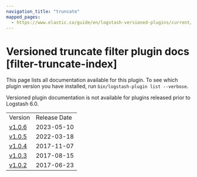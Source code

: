 ```yaml
---
navigation_title: "truncate"
mapped_pages:
  - https://www.elastic.co/guide/en/logstash-versioned-plugins/current/filter-truncate-index.html
---
```


# Versioned truncate filter plugin docs [filter-truncate-index]

This page lists all documentation available for this plugin. To see which plugin version you have installed, run `bin/logstash-plugin list --verbose`.

Versioned plugin documentation is not available for plugins released prior to Logstash 6.0.

| | |
| :- | :- |
| Version | Release Date |
| [v1.0.6](v1-0-6-plugins-filters-truncate.md) | 2023-05-10 |
| [v1.0.5](v1-0-5-plugins-filters-truncate.md) | 2022-03-18 |
| [v1.0.4](v1-0-4-plugins-filters-truncate.md) | 2017-11-07 |
| [v1.0.3](v1-0-3-plugins-filters-truncate.md) | 2017-08-15 |
| [v1.0.2](v1-0-2-plugins-filters-truncate.md) | 2017-06-23 |

